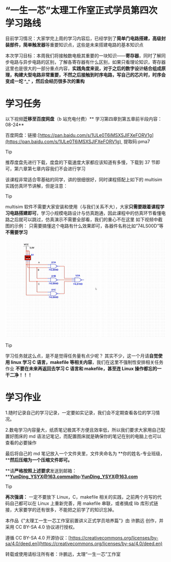 # “一生一芯”太理工作室正式学员第四次学习路线

目前学习情况：大家学完上周的学习内容后，已经学到了**简单门电路搭建，高级封装部件，简单触发器**等重要知识点，这些是未来搭建电路的基本知识点

本次学习目标：本周我们将接触数电极其重要的一块知识——**寄存器**，同时了解同步电路与异步电路的区别，了解各寄存器有什么区别，如果只看理论知识，寄存器这里也是很大的一部分重点内容，**实践角度来说，对于之后的数字设计结合组成原理，构建大型电路非常重要，不然之后接触到时序电路，写自己的芯片时，时序会变成一坨 ^_^ ，然后会经历很多次的重构**

# 学习任务

以下视频**迁移至百度网盘**（b 站充电付费）** 学习第四章到第五章前半段内容：08-24**

百度网盘：链接:[https://pan.baidu.com/s/1ULe0T6iMSXSJlFXeFORV1g](https://pan.baidu.com/s/1ULe0T6iMSXSJlFXeFORV1g)    提取码:pma7

> [!TIP]
> 推荐度盘先进行下载，度盘的下载速度大家都应该知道有多慢，下载到 37 节即可，第六章第七章内容我们不会进行学习

该课程非常适合零基础的同学，讲的很细很好，同时课程搭配上如下的 multisim 实践仿真环节讲解，但是注意：

> [!TIP]
> multisim 软件不需要大家安装和使用（与我们关系不大），大家**只需要跟着课程学习电路搭建即可**，学习小规模电路设计与仿真跑通，因此课程中的仿真环节看懂电路之后就可以跳过，仿真演示不需要全部看，我们的重心不在这里
> 如下视频中截图的示例：
> 只需要搞懂这个电路有什么效果即可，各器件名称比如“74LS00D”等**不需要学习**

![](static/MRnab5ZVko9pZTxjRKecR1Ginze.png)

> [!TIP]
> 学习任务就这么点，是不是觉得任务量有点少呢？
> 其实不少，这一个月请**自觉使用 linux 学习 C 语言，makefile 等相关内容**，我们在这里不强制性安排相关任务作业
> **不要在未来再返回去学习 C 语言和 makefile，甚至连 Linux 操作都忘的一干二净！！！**

# 学习作业

1.随时记录自己的学习记录，一定要如实记录，我们会不定期查看各位的学习情况。

2.数电学习内容量大，纸质笔记极其不方便且效率低，所以我们要求大家用自己配置好图床的 md 语法记笔记，而配置图床就是确保你的笔记在别的电脑上也可以查看的必要操作

最后将自己的 md 笔记放入一个文件夹里，文件夹命名为 **你的姓名-专业班级，****然后压缩为⼀个压缩文件即可。**

**请****严格按照上述要求****发送到邮箱：****YunDing_YSYX@163.commailto:YunDing_YSYX@163.com**

> [!TIP]
> **再次强调：**
> 一定不要放下 Linux，C，makefile 相关的实践，之前两个月写的代码自己都可以在 Linux 上重新完善，用 makefile 串联，或者搞成 lib 库形式链接，大家要学的还有很多，不能把之前学了的知识忘掉。

本作品《"太理工一生一芯工作室前置讲义正式学员培养篇"》由 许鹏远 创作，并采用 CC BY-SA 4.0 协议进行授权。

遵循 CC BY-SA 4.0 开源协议：[https://creativecommons.org/licenses/by-sa/4.0/deed.en](https://creativecommons.org/licenses/by-sa/4.0/deed.en)

转载或使用请标注所有者：许鹏远，太理“一生一芯”工作室
